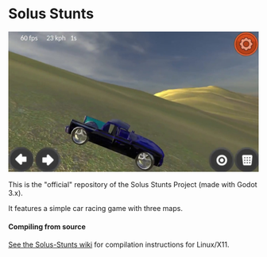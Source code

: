 # Solus Stunts

[![Screenshot](source/images/screen.jpg)](https://www.youtube.com/watch?v=Cg3jxG9sXE8)

This is the "official" repository of the Solus Stunts Project (made with Godot 3.x).

It features a simple car racing game with three maps.

#### Compiling from source

[See the Solus-Stunts wiki](https://github.com/HugeGameArtGD/Solus-Stunts/wiki)
for compilation instructions for Linux/X11.
